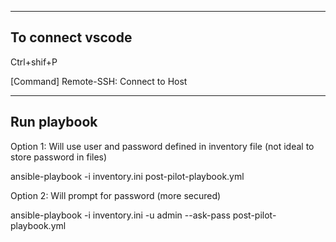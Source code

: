 -------------------
To connect vscode
-------------------
Ctrl+shif+P

[Command]
Remote-SSH: Connect to Host

-------------------
Run playbook
-------------------
Option 1: Will use user and password defined in inventory file (not ideal to store password in files)

ansible-playbook -i inventory.ini post-pilot-playbook.yml

Option 2: Will prompt for password (more secured)

ansible-playbook -i inventory.ini -u admin --ask-pass post-pilot-playbook.yml
